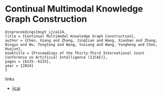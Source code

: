 # Continual Multimodal Knowledge Graph Construction

```
@inproceedings{mspt_ijcai24,
title = {Continual Multimodal Knowledge Graph Construction},
author = {Chen, Xiang and Zhang, Jingtian and Wang, Xiaohan and Zhang, Ningyu and Wu, Tongtong and Wang, Yuxiang and Wang, Yongheng and Chen, Huajun},
booktitle = {Proceedings of the Thirty-Third International Joint Conference on Artificial Intelligence (IJCAI)},
pages = {6225--6233},
year = {2024}
}
```

links
- [ijcai](https://www.ijcai.org/proceedings/2024/688)
